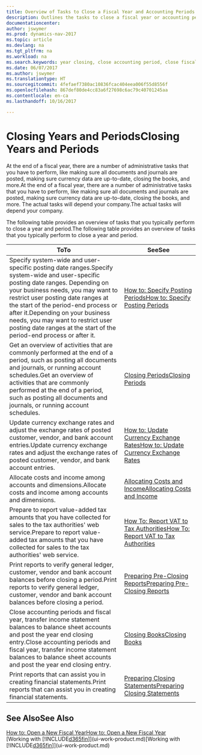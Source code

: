 ```yaml
---
title: Overview of Tasks to Close a Fiscal Year and Accounting Periods
description: Outlines the tasks to close a fiscal year or accounting period, for example, making sure documents and journals are posted and verifying bank balances.
documentationcenter: 
author: jswymer
ms.prod: dynamics-nav-2017
ms.topic: article
ms.devlang: na
ms.tgt_pltfrm: na
ms.workload: na
ms.search.keywords: year closing, close accounting period, close fiscal year, bank account detailed trial balance
ms.date: 06/07/2017
ms.author: jswymer
ms.translationtype: HT
ms.sourcegitcommit: 4fefaef7380ac10836fcac404eea006f55d8556f
ms.openlocfilehash: 867def80de4cc83a6f27698c6ac79c40701245aa
ms.contentlocale: en-ca
ms.lasthandoff: 10/16/2017

---
```

# <a name="closing-years-and-periods"></a><span data-ttu-id="179ff-103">Closing Years and Periods</span><span class="sxs-lookup"><span data-stu-id="179ff-103">Closing Years and Periods</span></span>
<span data-ttu-id="179ff-104">At the end of a fiscal year, there are a number of administrative tasks that you have to perform, like making sure all documents and journals are posted, making sure currency data are up-to-date, closing the books, and more.</span><span class="sxs-lookup"><span data-stu-id="179ff-104">At the end of a fiscal year, there are a number of administrative tasks that you have to perform, like making sure all documents and journals are posted, making sure currency data are up-to-date, closing the books, and more.</span></span> <span data-ttu-id="179ff-105">The actual tasks will depend your company.</span><span class="sxs-lookup"><span data-stu-id="179ff-105">The actual tasks will depend your company.</span></span>

<span data-ttu-id="179ff-106">The following table provides an overview of tasks that you typically perform to close a year and period.</span><span class="sxs-lookup"><span data-stu-id="179ff-106">The following table provides an overview of tasks that you typically perform to close a year and period.</span></span> 

| <span data-ttu-id="179ff-107">To</span><span class="sxs-lookup"><span data-stu-id="179ff-107">To</span></span> | <span data-ttu-id="179ff-108">See</span><span class="sxs-lookup"><span data-stu-id="179ff-108">See</span></span> |
| --- | --- |
| <span data-ttu-id="179ff-109">Specify system-wide and user-specific posting date ranges.</span><span class="sxs-lookup"><span data-stu-id="179ff-109">Specify system-wide and user-specific posting date ranges.</span></span> <span data-ttu-id="179ff-110">Depending on your business needs, you may want to restrict user posting date ranges at the start of the period-end process or after it.</span><span class="sxs-lookup"><span data-stu-id="179ff-110">Depending on your business needs, you may want to restrict user posting date ranges at the start of the period-end process or after it.</span></span> |[<span data-ttu-id="179ff-111">How to: Specify Posting Periods</span><span class="sxs-lookup"><span data-stu-id="179ff-111">How to: Specify Posting Periods</span></span>](finance-how-specify-posting-periods.md) |
| <span data-ttu-id="179ff-112">Get an overview of activities that are commonly performed at the end of a period, such as posting all documents and journals, or running account schedules.</span><span class="sxs-lookup"><span data-stu-id="179ff-112">Get an overview of activities that are commonly performed at the end of a period, such as posting all documents and journals, or running account schedules.</span></span> |[<span data-ttu-id="179ff-113">Closing Periods</span><span class="sxs-lookup"><span data-stu-id="179ff-113">Closing Periods</span></span>](year-how-complete-period-end-processes.md) |
| <span data-ttu-id="179ff-114">Update currency exchange rates and adjust the exchange rates of posted customer, vendor, and bank account entries.</span><span class="sxs-lookup"><span data-stu-id="179ff-114">Update currency exchange rates and adjust the exchange rates of posted customer, vendor, and bank account entries.</span></span> |[<span data-ttu-id="179ff-115">How to: Update Currency Exchange Rates</span><span class="sxs-lookup"><span data-stu-id="179ff-115">How to: Update Currency Exchange Rates</span></span>](finance-how-update-currencies.md) |
| <span data-ttu-id="179ff-116">Allocate costs and income among accounts and dimensions.</span><span class="sxs-lookup"><span data-stu-id="179ff-116">Allocate costs and income among accounts and dimensions.</span></span> |[<span data-ttu-id="179ff-117">Allocating Costs and Income</span><span class="sxs-lookup"><span data-stu-id="179ff-117">Allocating Costs and Income</span></span>](year-allocate-costs-income.md) |
| <span data-ttu-id="179ff-118">Prepare to report value-added tax amounts that you have collected for sales to the tax authorities' web service.</span><span class="sxs-lookup"><span data-stu-id="179ff-118">Prepare to report value-added tax amounts that you have collected for sales to the tax authorities' web service.</span></span> |[<span data-ttu-id="179ff-119">How To: Report VAT to Tax Authorities</span><span class="sxs-lookup"><span data-stu-id="179ff-119">How To: Report VAT to Tax Authorities</span></span>](finance-how-report-vat.md)|
| <span data-ttu-id="179ff-120">Print reports to verify general ledger, customer, vendor and bank account balances before closing a period.</span><span class="sxs-lookup"><span data-stu-id="179ff-120">Print reports to verify general ledger, customer, vendor and bank account balances before closing a period.</span></span> |[<span data-ttu-id="179ff-121">Preparing Pre-Closing Reports</span><span class="sxs-lookup"><span data-stu-id="179ff-121">Preparing Pre-Closing Reports</span></span>](year-prepare-preclose-reports.md) |
| <span data-ttu-id="179ff-122">Close accounting periods and fiscal year, transfer income statement balances to balance sheet accounts and post the year end closing entry.</span><span class="sxs-lookup"><span data-stu-id="179ff-122">Close accounting periods and fiscal year, transfer income statement balances to balance sheet accounts and post the year end closing entry.</span></span> |[<span data-ttu-id="179ff-123">Closing Books</span><span class="sxs-lookup"><span data-stu-id="179ff-123">Closing Books</span></span>](year-close-books.md) |
| <span data-ttu-id="179ff-124">Print reports that can assist you in creating financial statements.</span><span class="sxs-lookup"><span data-stu-id="179ff-124">Print reports that can assist you in creating financial statements.</span></span> |[<span data-ttu-id="179ff-125">Preparing Closing Statements</span><span class="sxs-lookup"><span data-stu-id="179ff-125">Preparing Closing Statements</span></span>](year-prepare-close-statement.md) |

## <a name="see-also"></a><span data-ttu-id="179ff-126">See Also</span><span class="sxs-lookup"><span data-stu-id="179ff-126">See Also</span></span>
[<span data-ttu-id="179ff-127">How to: Open a New Fiscal Year</span><span class="sxs-lookup"><span data-stu-id="179ff-127">How to: Open a New Fiscal Year</span></span>](finance-how-open-new-fiscal-year.md)  
<span data-ttu-id="179ff-128">[Working with [!INCLUDE[d365fin](includes/d365fin_md.md)]](ui-work-product.md)</span><span class="sxs-lookup"><span data-stu-id="179ff-128">[Working with [!INCLUDE[d365fin](includes/d365fin_md.md)]](ui-work-product.md)</span></span>

